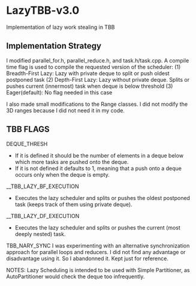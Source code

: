 LazyTBB-v3.0
============

Implementation of lazy work stealing in TBB


Implementation Strategy
-----------------------
I modified parallel_for.h, parallel_reduce.h, and task.h/task.cpp. A compile time flag is used to compile the requested version of the scheduler:
(1) Breadth-First Lazy: Lazy with private deque to split or push oldest postponed task
(2) Depth-First Lazy: Lazy without private deque. Splits or pushes current (innermost) task when deque is below threshold
(3) Eager(default): No flag needed in this case

I also made small modifications to the Range classes. I did not modify the 3D ranges because I did not need it in my code.


TBB FLAGS
---------
DEQUE_THRESH
* If it is defined it should be the number of elements in a deque below which more tasks are pushed onto the deque.
* If it is not defined it defaults to 1, meaning that a push onto a deque occurs only when the deque is empty.

__TBB_LAZY_BF_EXECUTION
* Executes the lazy scheduler and splits or pushes the oldest postponed task (keeps track of them using private deque).

__TBB_LAZY_DF_EXECUTION
* Executes the lazy scheduler and splits or pushes the current (most deeply nested) task.

TBB_NARY_SYNC
I was experimenting with an alternative synchronization approach for parallel loops and reducers. I did not find any advantage or disadvantage using it. So I abandonned it. Kept just for reference.

NOTES:
Lazy Scheduling is intended to be used with Simple Partitioner, as AutoPartitioner would check the deque too infrequently.
